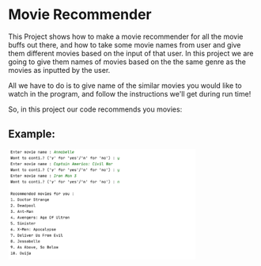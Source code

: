 # Movie Recommender
This Project shows how to make a movie recommender for all the movie buffs out there, and how to take some movie names from user and give them different movies based on the input of that user. In this project we are going to give them names of movies based on the the same genre as the movies as inputted by the user. 

All we have to do is to give name of the similar movies you would like to watch in the program, and follow the instructions we'll get during run time!

So, in this project our code recommends you movies:


## Example:



<img src="https://github.com/saranshkhulbe7/Movie_Recommender/blob/master/Output.png" alt="Input Image" width="75%">

